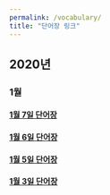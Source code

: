 ```yaml
---
permalink: /vocabulary/
title: "단어장 링크"
---
```


## 2020년

### 1월

#### [1월 7일 단어장](/vocabulary/2020/01/07)

#### [1월 6일 단어장](/vocabulary/2020/01/06)

#### [1월 5일 단어장](/vocabulary/2020/01/05)

#### [1월 3일 단어장](/vocabulary/2020/01/03)
